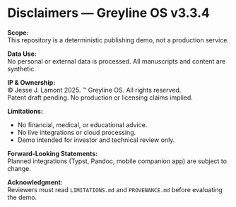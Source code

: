 # Disclaimers — Greyline OS v3.3.4

**Scope:**  
This repository is a deterministic publishing demo, not a production service.

**Data Use:**  
No personal or external data is processed. All manuscripts and content are synthetic.

**IP & Ownership:**  
© Jesse J. Lamont 2025. ™ Greyline OS. All rights reserved.  
Patent draft pending. No production or licensing claims implied.

**Limitations:**  
- No financial, medical, or educational advice.  
- No live integrations or cloud processing.  
- Demo intended for investor and technical review only.

**Forward-Looking Statements:**  
Planned integrations (Typst, Pandoc, mobile companion app) are subject to change.

**Acknowledgment:**  
Reviewers must read `LIMITATIONS.md` and `PROVENANCE.md` before evaluating the demo.

